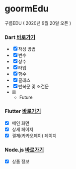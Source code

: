 # goormEdu
구름EDU ( 2020년 9월 20일 오픈 )

### Dart [바로가기](https://github.com/doyle-flutter/goormEdu/blob/main/dart.dart)
- [x] 작성 방법
- [x] 변수
- [x] 상수
- [x] 타입
- [x] 함수
- [x] 클래스
- [x] 반복문 및 조건문
- [x] * Future

### Flutter [바로가기](https://github.com/doyle-flutter/goormEdu/tree/main/flutter)
- [x] 메인 화면
- [x] 상세 페이지
- [x] 결제(카카오페이) 페이지

### Node.js [바로가기](https://github.com/doyle-flutter/goormEdu/blob/main/nodejs/app.js)
- [x] 상품 정보
